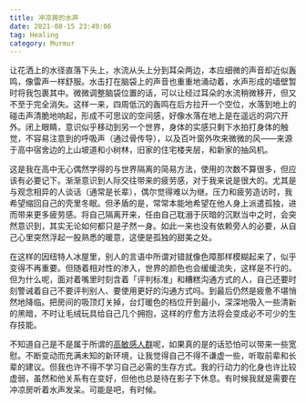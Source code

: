 ```yaml
---
title: 冲凉房的水声
date: 2021-08-15 23:49:06
tag: Healing
category: Murmur
---
```


让花洒上的水径直落下头上，水流从头上分到耳朵两边，本应细微的声音却近似轰鸣，像雷声一样舒服。水击打在脑袋上的声音也重重地涌动着，水声形成的墙壁暂时将我包裹其中。微微调整脑袋位置的话，可以让经过耳朵的水流稍微移开，但又不至于完全消失。这样一来，四周低沉的轰鸣在后方拉开一个空位，水落到地上的碰击声清脆地响起，形成不可思议的空间感，好像水落在地上是在遥远的洞穴开外。闭上眼睛，意识似乎移动到另一个世界，身体的实感只剩下水拍打身体的触觉，不容易注意到的呼吸声（通过骨传导），以及百叶窗外吹来微微的风——来源于高中宿舍边的上山坡道和小树林，旧家的住宅楼夹层，和新家的抽风机。

这是我在高中无心偶然学得的与世界隔离的简易方法，使用的次数不算很多，但应该有必要记下。渐渐意识到人际交往带来的疲劳感，对于我来说是很大的。尤其是与观念相异的人谈话（通常是长辈），偶尔觉得难以为继。压力和疲劳造访时，我希望缩回自己的壳里冬眠。但矛盾的是，常常本能地希望在他人身上派遣孤独，进而带来更多疲劳感。将自己隔离开来，任由自己耽溺于灰暗的沉默当中之时，会突然意识到，其实无论如何都只是孑然一身。如此一来也没有依赖旁人的必要，从自己心里突然浮起一股熟悉的暖意，这便是孤独的甜美之处。

在这样的因纽特人冰屋里，别人的言语中所谓对错就像色障那样模糊起来了，似乎变得不再重要。但随着相对性的渗入，世界的颜色也会缓缓流失，这样是不行的。但为什么呢，面对着嘴里时刻含着「评判标准」和糟糕沟通方式的人，自己还要时刻警诫着自己不要评判别人、要使用更好的沟通方式吗。到最后仍然是疲惫不堪悄然地降临。把房间的吸顶灯关掉，台灯暖色的档位开到最小，深深地吸入一些清新的黑暗，不时让毛绒玩具给自己几个拥抱，这样的疗愈方法将会变成必不可少的生存技能。

不知道自己是不是属于所谓的[高敏感人群](https://en.wikipedia.org/wiki/Sensory_processing_sensitivity)呢，如果真的是的话恐怕可以带来一些宽慰。不断变动而充满未知的新环境，让我觉得自己不得不谦虚一些，听取前辈和长辈的建议。但我也许不得不学习自己必需的生存方式。我的行动力的化身也许比较虚弱，虽然和他关系有在变好，但他也总是待在影子下休息。有时候我就是需要在冲凉房听着水声发呆。可能是吧，有时候。